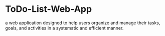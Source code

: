 # ToDo-List-Web-App
a web application designed to help users organize and manage their tasks, goals, and activities in a systematic and efficient manner.
